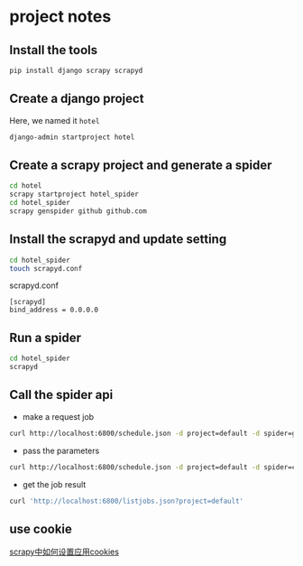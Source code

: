 # project notes

## Install the tools

```bash
pip install django scrapy scrapyd
```

## Create a django project

Here, we named it `hotel`

```bash
django-admin startproject hotel
```

## Create a scrapy project and generate a spider

```bash
cd hotel
scrapy startproject hotel_spider
cd hotel_spider
scrapy genspider github github.com
```

## Install the scrapyd and update setting

```bash
cd hotel_spider
touch scrapyd.conf
```
scrapyd.conf
```config
[scrapyd]
bind_address = 0.0.0.0
```

## Run a spider
```bash
cd hotel_spider
scrapyd
```

## Call the spider api

- make a request job

```bash
curl http://localhost:6800/schedule.json -d project=default -d spider=github
```
  - pass the parameters
  ```bash
  curl http://localhost:6800/schedule.json -d project=default -d spider=ctrip -d 'urls=https://ctrip.com/1/,https://baidu.com/1'
  ```

- get the job result

```bash
curl 'http://localhost:6800/listjobs.json?project=default'
```

## use cookie

[scrapy中如何设置应用cookies](https://blog.csdn.net/fuck487/article/details/84617194)

